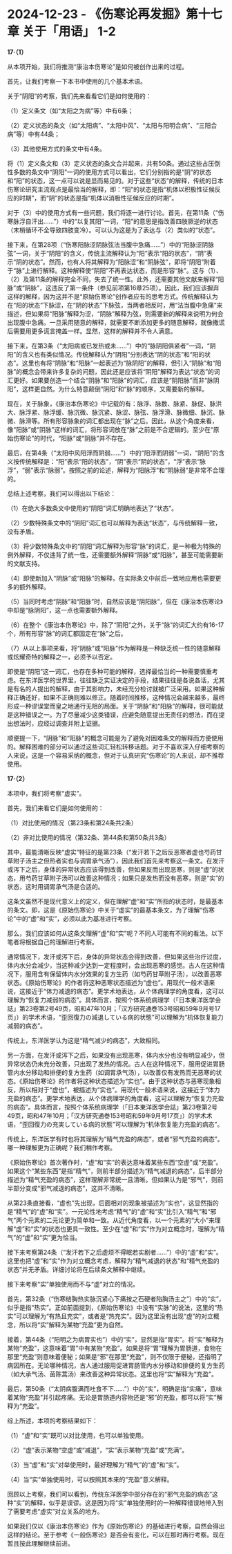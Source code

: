 # 2024-12-23 - 《伤寒论再发掘》第十七章 关于「用语」 1-2

**17·（1）**

从本项开始，我们将推测“康治本伤寒论”是如何被创作出来的过程。

首先，让我们考察一下本书中使用的几个基本术语。

关于“阴阳”的考察，我们先来看看它们是如何使用的：

（1）定义条文（如“太阳之为病”等）中有6条；

（2）定义状态的条文（如“太阳病”、“太阳中风”、“太阳与阳明合病”、“三阳合病”等）中有44条；

（3）其他使用方式的条文中有4条。

将（1）定义条文和（3）定义状态的条文合并起来，共有50条。通过这些占压倒性多数的条文中“阴阳”一词的使用方式可以看出，它们分别指的是“阴”的状态和“阳”的状态，这一点可以说是显而易见的。对于这些“状态”的解释，传统的日本伤寒论研究主流观点是最恰当的解释，即：“阳”的状态是指“机体以积极性征候反应的时期”，而“阴”的状态是指“机体以消极性征候反应的时期”。

对于（3）中的使用方式有一些问题，我们将逐一进行讨论。首先，在第11条（“伤寒脉浮自汗出……”）中的“以复其阳”一词，“阳”的意思是指改善四肢厥逆的状态（末梢循环不全导致四肢变冷）。可以认为这是为了表达与（2）类似的“状态”。

接下来，在第28项（“伤寒阳脉涩阴脉弦法当腹中急痛……”）中的“阳脉涩阴脉弦”一词，关于“阴阳”的含义，传统主流解释认为“阳”表示“阳的状态”，“阴”表示“阴的状态”。然而，也有人将其解释为“阳脉涩”和“阴脉弦”，即将“阴阳”附着于“脉”上进行解释。这种解释使“阴阳”不再表达状态，而是形容“脉”。这与（1）、（2）及第11条的解释完全不同，失去了统一性。此外，还需要其他文献来解释“阳脉”或“阴脉”，这违反了第一条件（参见前项第16章25项）。因此，我们应该摒弃这样的解释，因为这并不是“原始伤寒论”创作者应有的思考方式。传统解释认为在“阳的状态”下脉涩，在“阴的状态”下脉弦，当两者相反时，用“法当腹中急痛”来描述，但如果将“阳脉”解释为涩，“阴脉”解释为弦，则需要新的解释来说明为何会出现腹中急痛。一旦采用随意的解释，就需要不断添加更多的随意解释，就像撒谎后需要用更多谎言掩盖一样。显然，这样的解释并不令人满意。

接下来，在第3条（“太阳病或已发热或未……”）中的“脉阴阳俱紧者”一词，“阴阳”的含义也有类似情况。传统解释认为“阴阳”分别表达“阴的状态”和“阳的状态”。这里也有将“阴脉”和“阳脉”一起表述为“脉阴阳”的解释，但引入“阴脉”和“阳脉”的概念会带来许多复杂的问题，因此还是应该将“阴阳”解释为表达“状态”的词汇更好。如果要创造一个结合“阴脉”和“阳脉”的词汇，应该是“阴阳脉”而非“脉阴阳”，这样更自然。为什么特意颠倒“阴阳”和“脉”的顺序，又需要新的解释。

现在，关于脉象，《康治本伤寒论》中记载的有：脉浮、脉数、脉紧、脉促、脉洪大、脉浮紧、脉浮缓、脉沉微、脉沉紧、脉涩、脉弦、脉浮滑、脉微细、脉沉、脉微、脉滑等。所有形容脉象的词汇都出现在“脉”之后。因此，从这个角度来看，像“阳脉”或“阴脉”这样的词汇，将形容词放在“脉”之前是不合逻辑的。至少在“原始伤寒论”的时代，“阳脉”或“阴脉”并不存在。

最后，在第4条（“太阳中风阳浮而阴弱……”）中的“阳浮而阴弱”一词，“阴阳”的含义按传统解释是：“阳”表示“阳的状态”，“阴”表示“阴的状态”，“浮”表示“脉浮”，“弱”表示“脉弱”。按照之前的论述，解释为“阳脉浮”和“阴脉弱”是非常不合理的。

总结上述考察，我们可以得出以下结论：

（1）在绝大多数条文中使用的“阴阳”词汇明确地表达了“状态”。

（2）少数特殊条文中的“阴阳”词汇也可以解释为表达“状态”，与传统解释一致，没有矛盾。

（3）将少数特殊条文中的“阴阳”词汇解释为形容“脉”的词汇，是一种极为特殊的例外解释，不仅违背了统一性，还需要额外解释“阴脉”或“阳脉”，甚至可能需要新的文献支持。

（4）即使新加入“阴脉”或“阳脉”的解释，在实际条文中前后一致地应用也需要更多的额外解释。

（5）当同时考虑“阴脉”和“阳脉”时，自然应该是“阴阳脉”，但在《康治本伤寒论》中却是“脉阴阳”，这一点也需要额外解释。

（6）在整个《康治本伤寒论》中，除了“阴阳”之外，关于“脉”的词汇大约有16-17个，所有形容“脉”的词汇都固定在“脉”之后。

（7）从以上事项来看，将“阴脉”或“阳脉”作为解释是一种缺乏统一性的随意解释或炫耀奇特的解释之一，必须予以否定。

即使是“阴阳”这一词汇，也存在多种可能的解释，选择最恰当的一种需要慎重考虑。在东洋医学的世界里，往往缺乏实证决定的手段，结果往往是各说各话，尤其是有名的人提出的解释，由于其影响力，未经充分检讨就被广泛采用。如果这种解释正确还好，如果不正确则难以修正。随着时间推移，这种情况会越来越多，最终形成一种谬误堂而皇之地通行无阻的局面。关于“阴脉”和“阳脉”的解释，很可能就是这种错误之一。为了尽量减少这类错误，应避免随意提出无责任的想法，而在提出想法时，应经过调查并附上证据。

顺便提一下，“阴脉”和“阳脉”的概念可能是为了避免对困难条文的解释而方便使用的。解释困难的部分可以通过这些词汇轻松转移话题。对于不喜欢深入仔细考察的人来说，这是一个容易采纳的概念，但对于认真研究“伤寒论”的人来说，却不推荐使用。

**17·（2）**

本项中，我们将考察“虚实”。

首先，我们来看它们是如何使用的：

（1）对比使用的情况（第23条和第24条共2条）

（2）非对比使用的情况（第32条、第44条和第50条共3条）

其中，最能清晰反映“虚实”特征的是第23条（“发汗若下之后反恶寒者虚也芍药甘草附子汤主之但热者实也与调胃承气汤”），因此我们首先来考察这一条文。在发汗或泻下之后，身体的异常状态应该得到改善，但如果反而出现恶寒，则是“虚”的状态，用芍药甘草附子汤可以改善这种情况；如果只是发热而没有恶寒，则是“实”的状态，这时用调胃承气汤是合适的。

这条文虽然不是现代意义上的定义，但在理解“虚”和“实”所指的状态时，是最基本的条文。即，这是《原始伤寒论》中关于“虚实”的最基本条文，为了理解“伤寒论”中的“虚”和“实”，必须以此为基准进行考察。

那么，我们应该如何从这条文理解“虚”和“实”呢？不同人可能有不同的看法。以下笔者将根据自己的理解进行考察。

通常情况下，发汗或泻下后，身体的异常状态会得到改善，但如果这些治疗过度，体内水分会减少，当这种减少达到一定程度时，会出现恶寒的感觉。古人在这种情况下，服用含有保留体内水分效果的复方生药（如芍药甘草附子汤），以改善恶寒状态。《原始伤寒论》的作者将这种恶寒状态描述为“虚也”。用现代一般术语来说，这接近于“体力减退的病态”。更学术地表达，从个体病理学的角度看，这可以理解为“恢复力减弱的病态”。具体而言，按照个体系统病理学（「日本東洋医学会誌」第23卷第2号49页，昭和47年10月；「汉方研究通巻153号昭和59年9月号17页」）的学术术语，“歪回復力の減退している病的状態”可以理解为“机体恢复能力减弱的病态”。

传统上，东洋医学认为这是“精气减少的病态”，大致相同。

另一方面，在发汗或泻下之后，如果没有出现恶寒，体内水分也没有明显减少，但异常状态仍未充分改善，只出现了发热的情况。古人在这种情况下，服用促进胃肠管内水分移动和排便的复方生药（如调胃承气汤），以改善仅有发热而无恶寒的状态。《原始伤寒论》的作者将这种状态描述为“实也”。由于这种状态与恶寒现象相反，所以相对于“虚也”，被描述为“实也”。用现代一般术语来说，这接近于“体力充盈的病态”。更学术地表达，从个体病理学的角度看，这可以理解为“恢复力充盈的病态”。具体而言，按照个体系统病理学（「日本東洋医学会誌」第23卷第2号49页，昭和47年10月；「汉方研究通巻153号昭和59年9月号17页」）的学术术语，“歪回復力の充実している病的状態”可以理解为“机体恢复能力充盈的病态”。

传统上，东洋医学有时也将其理解为“精气充盈的病态”，或者“邪气充盈的病态”。哪一种理解更为正确呢？我们稍作考察。

《原始伤寒论》首次著作时，“虚”和“实”的表达意味着某些东西“空虚”或“充盈”。如果这个“某些东西”是指“精气”，则前半部分描述为“精气减退的病态”，后半部分描述为“精气充盈的病态”，这样理解非常统一且清晰。但如果认为是“邪气”，则前半部分变成“邪气减退的病态”，这并不清晰。

从第23条直接看，“虚也”先出现，后面相对的现象被描述为“实也”，这显然指的是“精气”的“虚”和“实”。一元论性地考虑“精气”的“虚”和“实”比引入“精气”和“邪气”两个元素的二元论更为简单和一致。从近代角度看，以一个元素的“大小”来理解“虚”和“实”的状态也更具一致性。至少在“虚”和“实”作为对立概念时，理解为“精气”的“虚”和“实”更为恰当。

接下来考察第24条（“发汗若下之后虚烦不得眠若实剧者……”）中的“虚”和“实”。这里也把“虚”和“实”作为对立概念考虑，解释为“精气减退的状态”和“精气充盈的状态”并无矛盾。详细讨论将在后续条文解释中继续。

接下来考察“实”单独使用而不与“虚”对立的情况。

首先，第32条（“伤寒结胸热实脉沉紧心下痛按之石硬者陷胸汤主之”）中的“实”，似乎是指“热实”。正如前面提到，《原始伤寒论》中没有“实脉”的说法，这里的“热实”可以理解为“有热且充实”，或者是“热充实”。因为这里没有出现“虚”的对立概念，所以将“实”解释为某物“充盈”更为自然。

接着，第44条（“阳明之为病胃实也”）中的“实”，显然是指“胃实”。将“实”解释为某物“充盈”，这意味着“胃”中有某物“充盈”。如果是将“胃”理解为胃肠道，食物在那里“充盈”则意味着便秘；如果是“邪”在那里“充盈”，则不仅限于便秘，还指明了病因所在。无论哪种情况，古人通过服用促进胃肠管内水分移动和排便的复方生药（如大承气汤、茵陈蒿汤）来改善这种异常状态。这里也将“实”解释为“充盈”。

最后，第50条（“太阴病腹满而吐食不下……”）中的“实”，明确是指“实痛”，意味着某物“充盈”并引起疼痛。无论是胃肠道内容物还是“邪”的充盈，都可以将“实”解释为“充盈”。

综上所述，本项的考察结果如下：

（1）“虚”和“实”既可以对比使用，也可以单独使用。

（2）“虚”表示某物“空虚”或“减退”，“实”表示某物“充盈”或“充满”。

（3）当“虚”和“实”对举使用时，最好理解为“精气”的“虚”和“实”。

（4）当“实”单独使用时，可以按照其本来的“充盈”意义解释。

回顾以上考察，我们可以看到，传统东洋医学中部分存在的“邪气充盈的病态”这种“实”的解释，似乎是误谬。这是因为将“实”单独使用时的一种解释错误地带入到了需要考虑“虚实”对立关系的地方。

如果我们仅以《康治本伤寒论》作为《原始伤寒论》的基础进行考察，自然会得出这样的结论。至于参考《一般伤寒论》是否会有变化，可以在那时再行考察。现在暂且按此理解继续前进。